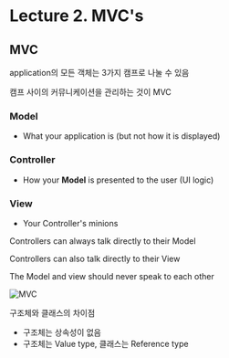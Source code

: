 # Lecture 2. MVC's

## MVC

application의 모든 객체는 3가지 캠프로 나눌 수 있음

캠프 사이의 커뮤니케이션을 관리하는 것이 MVC

### Model

- What your application is (but not how it is displayed)

### Controller

- How your **Model** is presented to the user (UI logic)

### View

- Your Controller's minions

Controllers can always talk directly to their Model

Controllers can also talk directly to their View

The Model and view should never speak to each other

![MVC](https://cphinf.pstatic.net/mooc/20180511_278/1526016689274NyXIr_PNG/mvc.png)

구조체와 클래스의 차이점

- 구조체는 상속성이 없음
- 구조체는 Value type, 클래스는 Reference type
